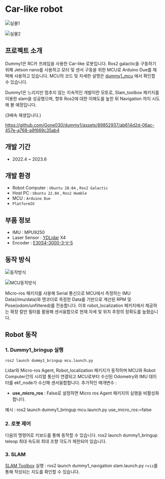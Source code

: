 # Car-like robot

![실물1](https://github.com/Gone030/dummy1_mcu/assets/89852937/cfba7c47-eaa2-4da2-b8ce-a86a2c5e9a2e)

![실물2](https://github.com/Gone030/dummy1_mcu/assets/89852937/f6fe0611-ae4d-4477-82a8-a49e15eef6b1)

## 프로젝트 소개
Dummy1은 RC카 프레임을 사용한 Car-like 로봇입니다. Ros2 galactic을 구동하기 위해 Jetson nano를 사용하고 모터 및 센서 구동을 위한 MCU로 Arduino Due를 채택해 사용하고 있습니다.
MCU의 코드 및 자세한 설명은 [dummy1_mcu](https://github.com/Gone030/dummy1_mcu) 에서 확인할 수 있습니다.

Dummy1은 느리지만 멈추지 않는 지속적인 개발이란 모토로, Slam_toolbox 패키지를 이용한 slam을 성공했으며, 향후 Ros2에 대한 이해도를 높힌 뒤 Navigation 까지 시도해 볼 예정입니다.

(3배속 재생입니다.)

https://github.com/Gone030/dummy1/assets/89852937/ab614d2d-06ac-457e-a768-a9f669c35ab4





## 개발 기간
* 2022.4 ~ 2023.6

## 개발 환경
* Robot Computer : `Ubuntu 20.04` , `Ros2 Galactic`
* Host PC : `Ubuntu 22.04` , `Ros2 Humble`
* MCU : `Arduino Due`
* `PlatformIO`

## 부품 정보
* IMU : MPU9250
* Laser Sensor : [YDLidar](https://www.ydlidar.com/lidars.html) X4
* Encoder : [E30S4-3000-3-V-5](https://kr.misumi-ec.com/vona2/detail/221005279659/?HissuCode=E30S4-3000-3-V-5)

## 동작 방식

![동작방식](https://user-images.githubusercontent.com/89852937/232405742-3338bc55-86fc-495d-8be8-c995b19ee979.png)

![MCU동작방식](https://user-images.githubusercontent.com/89852937/232420930-1fde0742-22cb-4bbb-84f6-3927214fe83c.png)

Micro-ros 패키지를 사용해 Serial 통신으로 MCU에서 측정하는 IMU Data(/imu/data)와 엔코더로 측정한 Data를 기반으로 계산된 RPM 및 Pose(odom/unfiltered)를 전송합니다. 이후 robot_localization 패키지에서 제공하는 확장 칼만 필터를 활용해 센서융합으로 현재 자세 및 위치 추정의 정확도를 높혔습니다.

## Robot 동작

### 1. Dummy1_bringup 실행
    ros2 launch dummy1_bringup mcu.launch.py
Lidar와 Micro-ros Agent, Robot_localization 패키지가 동작하며 MCU와 Robot Computer간의 시리얼 통신이 연결되고 MCU로부터 수신된 Odometry와 IMU 데이터를 ekf_node가 수신해 센서융합합니다.
 추가적인 매개변수 :
 * __use_micro_ros__ : False로 설정하면 Micro ros Agent 패키지의 실행을 비활성화 합니다.

예시 :
    ros2 launch dummy1_bringup mcu.launch.py use_micro_ros:=false

### 2. 로봇 제어
다음의 명령어로 키보드를 통해 동작할 수 있습니다.
    ros2 launch dummy1_bringup teleop
최대 속도와 최대 조향 각도가 제한되어 있습니다.

### 3. SLAM
[SLAM Toolbox](https://github.com/SteveMacenski/slam_toolbox) 실행 :
    ros2 launch dummy1_navigation slam.launch.py
`rviz`를 통해 작성되는 지도를 확인할 수 있습니다.

